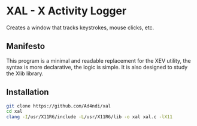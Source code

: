 # XAL - X Activity Logger
Creates a window that tracks keystrokes, mouse clicks, etc.

## Manifesto
This program is a minimal and readable replacement for the XEV utility, the syntax is more declarative, the logic is simple. It is also designed to study the Xlib library.

## Installation
```bash
git clone https://github.com/Ad4ndi/xal
cd xal
clang -I/usr/X11R6/include -L/usr/X11R6/lib -o xal xal.c -lX11
```
